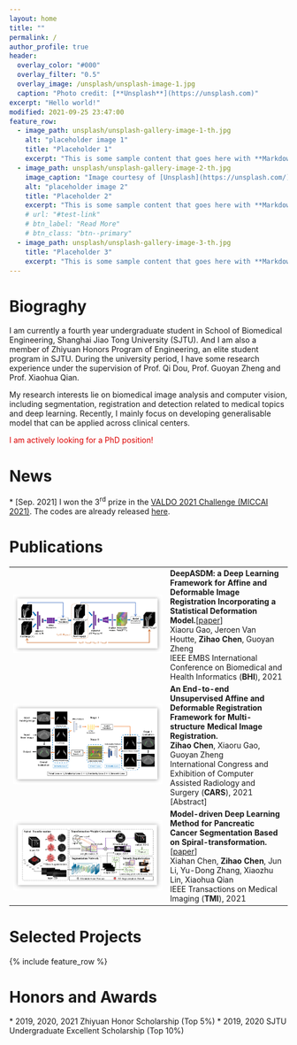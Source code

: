 ```yaml
---
layout: home
title: ""
permalink: /
author_profile: true
header:
  overlay_color: "#000"
  overlay_filter: "0.5"
  overlay_image: /unsplash/unsplash-image-1.jpg
  caption: "Photo credit: [**Unsplash**](https://unsplash.com)"
excerpt: "Hello world!"
modified: 2021-09-25 23:47:00
feature_row:
  - image_path: unsplash/unsplash-gallery-image-1-th.jpg
    alt: "placeholder image 1"
    title: "Placeholder 1"
    excerpt: "This is some sample content that goes here with **Markdown** formatting."
  - image_path: unsplash/unsplash-gallery-image-2-th.jpg
    image_caption: "Image courtesy of [Unsplash](https://unsplash.com/)"
    alt: "placeholder image 2"
    title: "Placeholder 2"
    excerpt: "This is some sample content that goes here with **Markdown** formatting."
    # url: "#test-link"
    # btn_label: "Read More"
    # btn_class: "btn--primary"
  - image_path: unsplash/unsplash-gallery-image-3-th.jpg
    title: "Placeholder 3"
    excerpt: "This is some sample content that goes here with **Markdown** formatting."
---
```


<h1>Biograghy</h1>
I am currently a fourth year undergraduate student in School of Biomedical Engineering, Shanghai Jiao Tong University (SJTU). And I am also a member of Zhiyuan Honors Program of Engineering, an elite student program in SJTU. During the university period, I have some research experience under the supervision of Prof. Qi Dou, Prof. Guoyan Zheng and Prof. Xiaohua Qian.

My research interests lie on biomedical image analysis and computer vision, including segmentation, registration and detection related to medical topics and deep learning. Recently, I mainly focus on developing generalisable model that can be applied across clinical centers.

<font color="#dd0000">I am actively looking for a PhD position!</font>

<h1 class="body">News</h1>
* [Sep. 2021] I won the 3<sup>rd</sup> prize in the <a href="https://valdo.grand-challenge.org">VALDO 2021 Challenge (MICCAI 2021)</a>. The codes are already released <a href="https://github.com/ZihaoChen0319/CMB-Segmentation">here</a>.

<h1 class="body">Publications</h1>
<table id="tbPublications" width="100%">
    <tbody>
    <tr>
        <td width="270">
        <img src="images/papers/img_paper3.png">
        </td>
        <td><b>DeepASDM: a Deep Learning Framework for Affine and Deformable Image Registration Incorporating a Statistical Deformation Model.</b>[<a href="https://ieeexplore.ieee.org/abstract/document/9508553">paper</a>]<br>
        Xiaoru Gao, Jeroen Van Houtte, <b>Zihao Chen</b>, Guoyan Zheng<br>
        IEEE EMBS International Conference on Biomedical and Health Informatics (<b>BHI</b>), 2021<br>
        </td>
    </tr>
    <tr>
        <td width="270">
        <img src="images/papers/img_paper2.png">
        </td>
        <td><b>An End-to-end Unsupervised Affine and Deformable Registration Framework for Multi-structure Medical Image Registration.</b><br>
        <b>Zihao Chen</b>, Xiaoru Gao, Guoyan Zheng<br>
        International Congress and Exhibition of Computer Assisted Radiology and Surgery (<b>CARS</b>), 2021 [Abstract]<br>
        </td>
    </tr>
    <tr>
        <td width="270">
        <img src="images/papers/img_paper1.png">
        </td>
        <td><b>Model-driven Deep Learning Method for Pancreatic Cancer Segmentation Based on Spiral-transformation.</b>[<a href="https://ieeexplore.ieee.org/abstract/document/9512056">paper</a>]<br>
        Xiahan Chen, <b>Zihao Chen</b>, Jun Li, Yu-Dong Zhang, Xiaozhu Lin, Xiaohua Qian <br>
        IEEE Transactions on Medical Imaging (<b>TMI</b>), 2021 <br>
        </td>
    </tr>
</tbody></table>

<h1 class="body">Selected Projects</h1>
{% include feature_row %}

<h1 class="body">Honors and Awards</h1>
* 2019, 2020, 2021 Zhiyuan Honor Scholarship (Top 5%)
* 2019, 2020 SJTU Undergraduate Excellent Scholarship (Top 10%)
